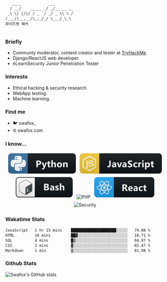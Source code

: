 ```
   ____            ___        
  / __/    _____ _/ _/__ __ __
 _\ \| |/|/ / _ `/ _/ _ \\ \ /
/___/|__,__/\_,_/_/ \___/_\_\ 
화이트햇 해커 
                              
```
### Briefly
- Communty moderator, content creator and tester at [TryHackMe](https://tryhackme.com/).
- Django/ReactJS web developer.
- eLearnSecurity Junior Penetration Tester

### Interests
- Ethical hacking & security research.
- WebApp testing.
- Machine learning. 

### Find me
- 🐦 swafox_
- 🌐 swafox.com

### I know...

<p align="center">

  <!-- For more icons please follow  https://github.com/MikeCodesDotNET/ColoredBadges -->

  <img src="https://raw.githubusercontent.com/MikeCodesDotNET/ColoredBadges/master/svg/dev/languages/python.svg" alt="Python" style="margin:4px">
  <img src="https://raw.githubusercontent.com/MikeCodesDotNET/ColoredBadges/master/svg/dev/languages/js.svg" alt="JS" style="margin:4px">
  <img src="https://raw.githubusercontent.com/MikeCodesDotNET/ColoredBadges/master/svg/dev/tools/bash.svg" alt="Bash" style="margin:4px">
  <img src="https://raw.githubusercontent.com/MikeCodesDotNET/ColoredBadges/master/png/dev/languages/php.png" alt="PHP" style="margin:4px">
  <img src="https://raw.githubusercontent.com/MikeCodesDotNET/ColoredBadges/master/svg/dev/frameworks/react.svg" alt="React" style="margin:4px">
  <img src="https://raw.githubusercontent.com/Quadrified/Quadrified/master/assets/svg/dev/misc/security.svg" alt="Security" style="margin:4px">

### Wakatime Stats
<!--START_SECTION:waka-->
```text
JavaScript   1 hr 15 mins    ████████████████████░░░░░   79.88 % 
HTML         10 mins         ██▓░░░░░░░░░░░░░░░░░░░░░░   10.71 % 
SQL          4 mins          █▒░░░░░░░░░░░░░░░░░░░░░░░   04.97 % 
CSS          2 mins          ▓░░░░░░░░░░░░░░░░░░░░░░░░   02.47 % 
Markdown     1 min           ▒░░░░░░░░░░░░░░░░░░░░░░░░   01.98 % 
```
<!--END_SECTION:waka-->

### Github Stats
![Swafox's GitHub stats](https://github-readme-stats.vercel.app/api?username=Swafox&show_icons=true&theme=dracula)
